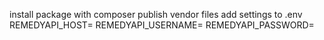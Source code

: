 install package with composer
publish vendor files
add settings to .env
REMEDYAPI_HOST=<URL>
REMEDYAPI_USERNAME=<USER>
REMEDYAPI_PASSWORD=<PASS>